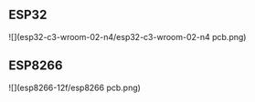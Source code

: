 ## ESP32


![](esp32-c3-wroom-02-n4/esp32-c3-wroom-02-n4 pcb.png)


## ESP8266


![](esp8266-12f/esp8266 pcb.png)